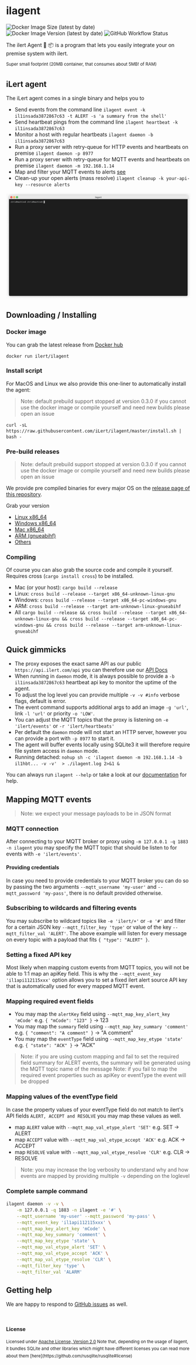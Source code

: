 # ilagent 

![Docker Image Size (latest by date)](https://img.shields.io/docker/image-size/ilert/ilagent?sort=date)
![Docker Image Version (latest by date)](https://img.shields.io/docker/v/ilert/ilagent?sort=date)
![GitHub Workflow Status](https://img.shields.io/github/workflow/status/iLert/ilagent/docker-release)

The ilert Agent 🦀 📦 is a program that lets you easily integrate your on premise system with ilert.

<sup>Super small footprint (20MB container, that consumes about 5MB! of RAM)</sup>

## iLert agent

The iLert agent comes in a single binary and helps you to

* Send events from the command line `ilagent event -k il1insada3872867c63 -t ALERT -s 'a summary from the shell'`
* Send heartbeat pings from the command line `ilagent heartbeat -k il1insada3872867c63`
* Monitor a host with regular heartbeats `ilagent daemon -b il1insada3872867c63`
* Run a proxy server with retry-queue for HTTP events and heartbeats on premise `ilagent daemon -p 8977`
* Run a proxy server with retry-queue for MQTT events and heartbeats on premise `ilagent daemon -m 192.168.1.14`
* Map and filter your MQTT events to alerts [see](#mapping-mqtt-events)
* Clean-up your open alerts (mass resolve) `ilagent cleanup -k your-api-key --resource alerts`

<p align="center"><img src="/demo.gif?raw=true"/></p>

## Downloading / Installing

### Docker image

You can grab the latest release from [Docker hub](https://hub.docker.com/r/ilert/ilagent)

```shell script
docker run ilert/ilagent
```

### Install script

For MacOS and Linux we also provide this one-liner to automatically install the agent:

> Note: default prebuild support stopped at version 0.3.0 if you cannot use the docker image or compile yourself and need new builds please open an issue

```shell script
curl -sL https://raw.githubusercontent.com/iLert/ilagent/master/install.sh | bash -
```

### Pre-build releases

> Note: default prebuild support stopped at version 0.3.0 if you cannot use the docker image or compile yourself and need new builds please open an issue

We provide pre compiled binaries for every major OS on the [release page of this repository](https://github.com/iLert/ilagent/releases).

Grab your version

- [Linux x86_64](https://github.com/iLert/ilagent/releases/download/0.3.0/ilagent_linux)
- [Windows x86_64](https://github.com/iLert/ilagent/releases/download/0.3.0/ilagent.exe)
- [Mac x86_64](https://github.com/iLert/ilagent/releases/download/0.3.0/ilagent_mac)
- [ARM (gnueabihf)](https://github.com/iLert/ilagent/releases/download/0.3.0/ilagent_arm)
- [Others][issues]

### Compiling

Of course you can also grab the source code and compile it yourself.
Requires cross (`cargo install cross`) to be installed.

- Mac (or your host): `cargo build --release`
- Linux: `cross build --release --target x86_64-unknown-linux-gnu`
- Windows: `cross build --release --target x86_64-pc-windows-gnu`
- ARM: `cross build --release --target arm-unknown-linux-gnueabihf`
- All `cargo build --release && cross build --release --target x86_64-unknown-linux-gnu && cross build --release --target x86_64-pc-windows-gnu && cross build --release --target arm-unknown-linux-gnueabihf`

## Quick gimmicks

- The proxy exposes the exact same API as our public `https://api.ilert.com/api` you can therefore use our [API Docs](https://api.ilert.com/api-docs/#tag/Events)
- When running in `daemon` mode, it is always possible to provide a `-b il1insada3872867c63` heartbeat api key
to monitor the uptime of the agent.
- To adjust the log level you can provide multiple `-v -v #info` verbose flags, default is error.
- The event command supports additional args to add an image `-g 'url'`, link `-l 'url'` or priority `-o 'LOW'`.
- You can adjust the MQTT topics that the proxy is listening on `-e 'ilert/events'` or `-r 'ilert/heartbeats'`
- Per default the `daemon` mode will not start an HTTP server, however you can provide a port with `-p 8977` to start it.
- The agent will buffer events locally using SQLite3 it will therefore require file system access in `daemon` mode.
- Running detached: `nohup sh -c 'ilagent daemon -m 192.168.1.14 -b il1hbt... -v -v'  > ./ilagent.log 2>&1 &`

You can always run `ilagent --help` or take a look at our [documentation](https://docs.ilert.com/ilagent) for help.

## Mapping MQTT events

> Note: we expect your message payloads to be in JSON format

### MQTT connection

After connecting to your MQTT broker or proxy using `-m 127.0.0.1 -q 1883 -n ilagent`
you may specify the MQTT topic that should be listen to for events with `-e 'ilert/events'`.

#### Providing credentials

In case you need to provide credentials to your MQTT broker you can do so by passing the two arguments `--mqtt_username 'my-user'`
and `--mqtt_password 'my-pass'`, there is no default provided otherwise.

### Subscribing to wildcards and filtering events

You may subscribe to wildcard topics like `-e 'ilert/+'` or `-e '#'` and filter
for a certain JSON key `--mqtt_filter_key 'type'` or value of the key `--mqtt_filter_val 'ALERT'`.
The above example will listen for every message on every topic with a payload that fits `{ "type": "ALERT" }`.

### Setting a fixed API key

Most likely when mapping custom events from MQTT topics, you will not be able to 1:1 map an apiKey field.
This is why the `--mqtt_event_key 'il1api112115xxx'` option allows you to set a fixed ilert alert source API key
that is automatically used for every mapped MQTT event.

### Mapping required event fields

- You may map the `alertKey` field using `--mqtt_map_key_alert_key 'mCode'` e.g. `{ "mCode": "123" }` -> 123
- You may map the `summary` field using `--mqtt_map_key_summary 'comment'` e.g. `{ "comment": "A comment" }` -> "A comment"
- You may map the `eventType` field using `--mqtt_map_key_etype 'state'` e.g. `{ "state": "ACK" }` -> "ACK"

> Note: if you are using custom mapping and fail to set the required field summary for ALERT events, the summary will be generated using the MQTT topic name of the message
> Note: if you fail to map the required event properties such as apiKey or eventType the event will be dropped

### Mapping values of the eventType field

In case the property values of your eventType field do not match to ilert's API fields `ALERT, ACCEPT and RESOLVE` you may map these values as well.

- map `ALERT` value with `--mqtt_map_val_etype_alert 'SET'` e.g. SET -> ALERT
- map `ACCEPT` value with `--mqtt_map_val_etype_accept 'ACK'` e.g. ACK -> ACCEPT
- map `RESOLVE` value with `--mqtt_map_val_etype_resolve 'CLR'` e.g. CLR -> RESOLVE

> Note: you may increase the log verbosity to understand why and how events are mapped by providing multiple `-v` depending on the loglevel

### Complete sample command

```sh
ilagent daemon -v -v \
    -m 127.0.0.1 -q 1883 -n ilagent -e '#' \
    --mqtt_username 'my-user' --mqtt_password 'my-pass' \
    --mqtt_event_key 'il1api112115xxx' \
    --mqtt_map_key_alert_key 'mCode' \
    --mqtt_map_key_summary 'comment' \
    --mqtt_map_key_etype 'state' \
    --mqtt_map_val_etype_alert 'SET' \
    --mqtt_map_val_etype_accept 'ACK' \
    --mqtt_map_val_etype_resolve 'CLR' \
    --mqtt_filter_key 'type' \
    --mqtt_filter_val 'ALARM'
```

## Getting help

We are happy to respond to [GitHub issues][issues] as well.

<br>

#### License

<sup>
Licensed under <a href="LICENSE">Apache License, Version 2.0</a>
Note that, depending on the usage of ilagent, it bundles SQLite and other libraries which might have different licenses
you can read more about them [here](https://github.com/rusqlite/rusqlite#license)
</sup>

[issues]: https://github.com/iLert/ilagent/issues/new
